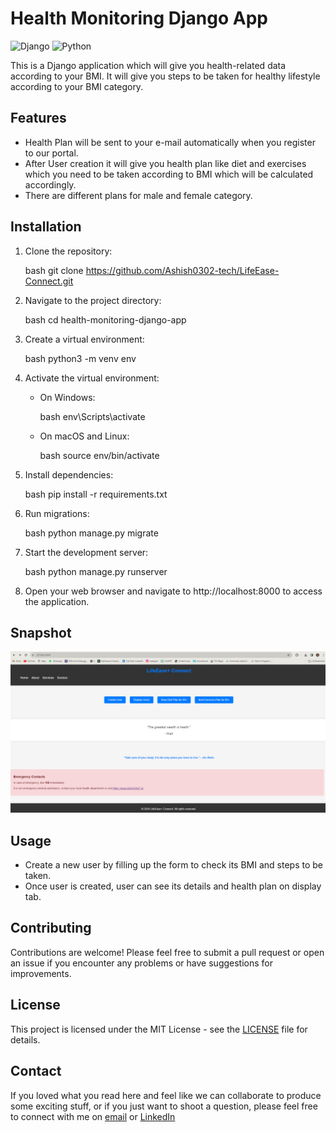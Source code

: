 # Health Monitoring Django App

![Django](https://img.shields.io/badge/Django-3.2-green)
![Python](https://img.shields.io/badge/Python-3.9-blue)

This is a Django application which will give you  health-related data according to your BMI. It will give you steps to be taken for healthy lifestyle according to your BMI category.

## Features

- Health Plan will be sent to your e-mail automatically when you register to our portal.
- After User creation it will give you health plan like diet and exercises which you need to be taken according to BMI which will be calculated accordingly.
- There are different plans for male and female category.

## Installation

1. Clone the repository:

    bash
    git clone https://github.com/Ashish0302-tech/LifeEase-Connect.git
    

2. Navigate to the project directory:

    bash
    cd health-monitoring-django-app
    

3. Create a virtual environment:

    bash
    python3 -m venv env
    

4. Activate the virtual environment:

    - On Windows:

        bash
        env\Scripts\activate
        

    - On macOS and Linux:

        bash
        source env/bin/activate
        

5. Install dependencies:

    bash
    pip install -r requirements.txt
    

6. Run migrations:

    bash
    python manage.py migrate
    

7. Start the development server:

    bash
    python manage.py runserver
    

8. Open your web browser and navigate to http://localhost:8000 to access the application.

## Snapshot
![Home](SnapShots/home.png)



## Usage

- Create a new user by filling up the form to check its BMI and steps to be taken.
- Once user is created, user can see its details and health plan on display tab.

## Contributing

Contributions are welcome! Please feel free to submit a pull request or open an issue if you encounter any problems or have suggestions for improvements.

## License

This project is licensed under the MIT License - see the [LICENSE](LICENSE) file for details.

## Contact
If you loved what you read here and feel like we can collaborate to produce some exciting stuff, or if you
just want to shoot a question, please feel free to connect with me on 
<a href="mailto:ashishkalwar03@gmail.com">email</a> or 
<a href="https://www.linkedin.com/in/ashish-kalwar/" target="_blank">LinkedIn</a>
